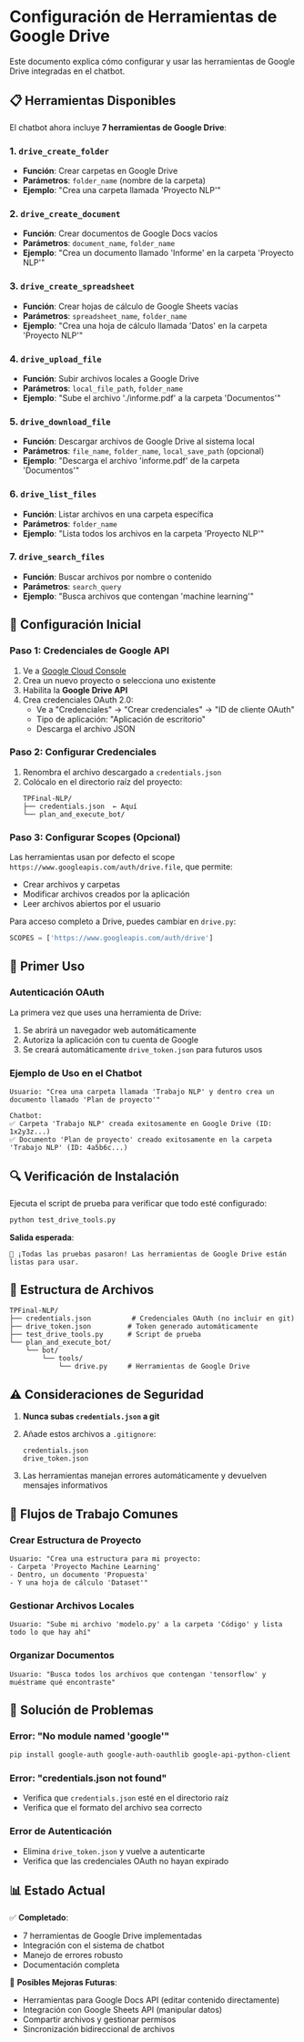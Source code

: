 # Configuración de Herramientas de Google Drive

Este documento explica cómo configurar y usar las herramientas de Google Drive integradas en el chatbot.

## 📋 Herramientas Disponibles

El chatbot ahora incluye **7 herramientas de Google Drive**:

### 1. `drive_create_folder`
- **Función**: Crear carpetas en Google Drive
- **Parámetros**: `folder_name` (nombre de la carpeta)
- **Ejemplo**: "Crea una carpeta llamada 'Proyecto NLP'"

### 2. `drive_create_document`
- **Función**: Crear documentos de Google Docs vacíos
- **Parámetros**: `document_name`, `folder_name`
- **Ejemplo**: "Crea un documento llamado 'Informe' en la carpeta 'Proyecto NLP'"

### 3. `drive_create_spreadsheet`
- **Función**: Crear hojas de cálculo de Google Sheets vacías
- **Parámetros**: `spreadsheet_name`, `folder_name`
- **Ejemplo**: "Crea una hoja de cálculo llamada 'Datos' en la carpeta 'Proyecto NLP'"

### 4. `drive_upload_file`
- **Función**: Subir archivos locales a Google Drive
- **Parámetros**: `local_file_path`, `folder_name`
- **Ejemplo**: "Sube el archivo './informe.pdf' a la carpeta 'Documentos'"

### 5. `drive_download_file`
- **Función**: Descargar archivos de Google Drive al sistema local
- **Parámetros**: `file_name`, `folder_name`, `local_save_path` (opcional)
- **Ejemplo**: "Descarga el archivo 'informe.pdf' de la carpeta 'Documentos'"

### 6. `drive_list_files`
- **Función**: Listar archivos en una carpeta específica
- **Parámetros**: `folder_name`
- **Ejemplo**: "Lista todos los archivos en la carpeta 'Proyecto NLP'"

### 7. `drive_search_files`
- **Función**: Buscar archivos por nombre o contenido
- **Parámetros**: `search_query`
- **Ejemplo**: "Busca archivos que contengan 'machine learning'"

## 🔧 Configuración Inicial

### Paso 1: Credenciales de Google API

1. Ve a [Google Cloud Console](https://console.cloud.google.com/)
2. Crea un nuevo proyecto o selecciona uno existente
3. Habilita la **Google Drive API**
4. Crea credenciales OAuth 2.0:
   - Ve a "Credenciales" → "Crear credenciales" → "ID de cliente OAuth"
   - Tipo de aplicación: "Aplicación de escritorio"
   - Descarga el archivo JSON

### Paso 2: Configurar Credenciales

1. Renombra el archivo descargado a `credentials.json`
2. Colócalo en el directorio raíz del proyecto:
   ```
   TPFinal-NLP/
   ├── credentials.json  ← Aquí
   └── plan_and_execute_bot/
   ```

### Paso 3: Configurar Scopes (Opcional)

Las herramientas usan por defecto el scope `https://www.googleapis.com/auth/drive.file`, que permite:
- Crear archivos y carpetas
- Modificar archivos creados por la aplicación
- Leer archivos abiertos por el usuario

Para acceso completo a Drive, puedes cambiar en `drive.py`:
```python
SCOPES = ['https://www.googleapis.com/auth/drive']
```

## 🚀 Primer Uso

### Autenticación OAuth

La primera vez que uses una herramienta de Drive:

1. Se abrirá un navegador web automáticamente
2. Autoriza la aplicación con tu cuenta de Google
3. Se creará automáticamente `drive_token.json` para futuros usos

### Ejemplo de Uso en el Chatbot

```
Usuario: "Crea una carpeta llamada 'Trabajo NLP' y dentro crea un documento llamado 'Plan de proyecto'"

Chatbot: 
✅ Carpeta 'Trabajo NLP' creada exitosamente en Google Drive (ID: 1x2y3z...)
✅ Documento 'Plan de proyecto' creado exitosamente en la carpeta 'Trabajo NLP' (ID: 4a5b6c...)
```

## 🔍 Verificación de Instalación

Ejecuta el script de prueba para verificar que todo esté configurado:

```bash
python test_drive_tools.py
```

**Salida esperada**:
```
🎉 ¡Todas las pruebas pasaron! Las herramientas de Google Drive están listas para usar.
```

## 📁 Estructura de Archivos

```
TPFinal-NLP/
├── credentials.json          # Credenciales OAuth (no incluir en git)
├── drive_token.json         # Token generado automáticamente
├── test_drive_tools.py      # Script de prueba
└── plan_and_execute_bot/
    └── bot/
        └── tools/
            └── drive.py     # Herramientas de Google Drive
```

## ⚠️ Consideraciones de Seguridad

1. **Nunca subas `credentials.json` a git**
2. Añade estos archivos a `.gitignore`:
   ```
   credentials.json
   drive_token.json
   ```

3. Las herramientas manejan errores automáticamente y devuelven mensajes informativos

## 🔄 Flujos de Trabajo Comunes

### Crear Estructura de Proyecto
```
Usuario: "Crea una estructura para mi proyecto: 
- Carpeta 'Proyecto Machine Learning'
- Dentro, un documento 'Propuesta' 
- Y una hoja de cálculo 'Dataset'"
```

### Gestionar Archivos Locales
```
Usuario: "Sube mi archivo 'modelo.py' a la carpeta 'Código' y lista todo lo que hay ahí"
```

### Organizar Documentos
```
Usuario: "Busca todos los archivos que contengan 'tensorflow' y muéstrame qué encontraste"
```

## 🐛 Solución de Problemas

### Error: "No module named 'google'"
```bash
pip install google-auth google-auth-oauthlib google-api-python-client
```

### Error: "credentials.json not found"
- Verifica que `credentials.json` esté en el directorio raíz
- Verifica que el formato del archivo sea correcto

### Error de Autenticación
- Elimina `drive_token.json` y vuelve a autenticarte
- Verifica que las credenciales OAuth no hayan expirado

## 📊 Estado Actual

✅ **Completado**:
- 7 herramientas de Google Drive implementadas
- Integración con el sistema de chatbot
- Manejo de errores robusto
- Documentación completa

🔄 **Posibles Mejoras Futuras**:
- Herramientas para Google Docs API (editar contenido directamente)
- Integración con Google Sheets API (manipular datos)
- Compartir archivos y gestionar permisos
- Sincronización bidireccional de archivos 
